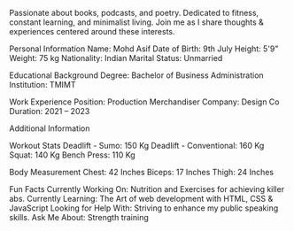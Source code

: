 Passionate about books, podcasts, and poetry. Dedicated to fitness, constant learning, and minimalist living. Join me as I share thoughts & experiences centered around these interests.

Personal Information
Name: Mohd Asif
Date of Birth: 9th July
Height: 5'9"
Weight: 75 kg
Nationality: Indian
Marital Status: Unmarried

Educational Background
Degree: Bachelor of Business Administration
Institution: TMIMT

Work Experience
Position: Production Merchandiser
Company: Design Co
Duration: 2021 – 2023

Additional Information

Workout Stats
Deadlift - Sumo: 150 Kg
Deadlift - Conventional: 160 Kg
Squat: 140 Kg
Bench Press: 110 Kg

Body Measurement
Chest: 42 Inches
Biceps: 17 Inches
Thigh: 24 Inches

Fun Facts
Currently Working On: Nutrition and Exercises for achieving killer abs.
Currently Learning: The Art of web development with HTML, CSS & JavaScript
Looking for Help With: Striving to enhance my public speaking skills.
Ask Me About: Strength training